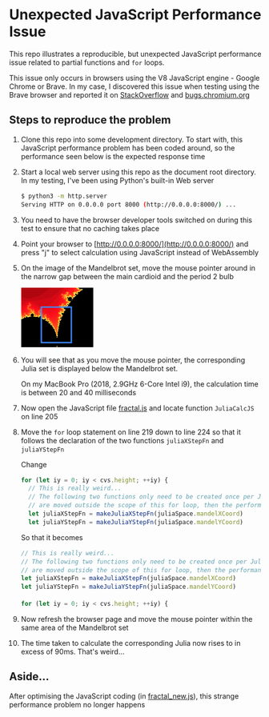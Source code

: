 # Unexpected JavaScript Performance Issue

This repo illustrates a reproducible, but unexpected JavaScript performance issue related to partial functions and `for` loops.

This issue only occurs in browsers using the V8 JavaScript engine - Google Chrome or Brave.  In my case, I discovered this issue when testing using the Brave browser and reported it on [StackOverflow](https://stackoverflow.com/questions/59616335/can-anyone-explain-this-unexpected-v8-javascript-performance-behaviour) and [bugs.chromium.org](https://bugs.chromium.org/p/v8/issues/detail?id=10100)



## Steps to reproduce the problem

1. Clone this repo into some development directory.  To start with, this JavaScript performance problem has been coded around, so the performance seen below is the expected response time

1. Start a local web server using this repo as the document root directory.  In my testing, I've been using Python's built-in Web server
    
    ```bash
    $ python3 -m http.server
    Serving HTTP on 0.0.0.0 port 8000 (http://0.0.0.0:8000/) ...
    ```

1. You need to have the browser developer tools switched on during this test to ensure that no caching takes place

1. Point your browser to [http://0.0.0.0:8000/](http://0.0.0.0:8000/) and press "j" to select calculation using JavaScript instead of WebAssembly

1. On the image of the Mandelbrot set, move the mouse pointer around in the narrow gap between the main cardioid and the period 2 bulb

    ![Mandelbrot Set](./img/screenshot1.png)

1. You will see that as you move the mouse pointer, the corresponding Julia set is displayed below the Mandelbrot set.

    On my MacBook Pro (2018, 2.9GHz 6-Core Intel i9), the calculation time is between 20 and 40 milliseconds
    
1. Now open the JavaScript file [fractal.js](./js/fractal.js#L205) and locate function `JuliaCalcJS` on line 205

1. Move the `for` loop statement on line 219 down to line 224 so that it follows the declaration of the two functions `juliaXStepFn` and `juliaYStepFn`

    Change
    
    ```Javascript
    for (let iy = 0; iy < cvs.height; ++iy) {
      // This is really weird...
      // The following two functions only need to be created once per Julia Set; however, if the two declarations below
      // are moved outside the scope of this for loop, then the performance takes a significant nose-dive
      let juliaXStepFn = makeJuliaXStepFn(juliaSpace.mandelXCoord)
      let juliaYStepFn = makeJuliaYStepFn(juliaSpace.mandelYCoord)
    ```
    
    So that it becomes
    
    ```Javascript
    // This is really weird...
    // The following two functions only need to be created once per Julia Set; however, if the two declarations below
    // are moved outside the scope of this for loop, then the performance takes a significant nose-dive
    let juliaXStepFn = makeJuliaXStepFn(juliaSpace.mandelXCoord)
    let juliaYStepFn = makeJuliaYStepFn(juliaSpace.mandelYCoord)

    for (let iy = 0; iy < cvs.height; ++iy) {
    ```
    
1. Now refresh the browser page and move the mouse pointer within the same area of the Mandelbrot set

1. The time taken to calculate the corresponding Julia now rises to in excess of 90ms.  That's weird...

## Aside...

After optimising the JavaScript coding (in [fractal_new.js](./js/fractal_new.js)), this strange performance problem no longer happens


